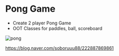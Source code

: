 # Pong Game

- Create 2 player Pong Game
- OOT Classes for paddles, ball, scoreboard

![pong](https://user-images.githubusercontent.com/116648895/221816653-d51c4a61-d03e-4215-acdb-9acdce7a151a.gif)

https://blog.naver.com/soboruuu88/222887869861
